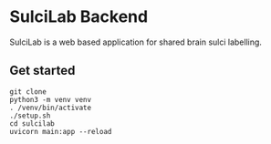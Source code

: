 # SulciLab Backend
SulciLab is a web based application for shared brain sulci labelling.

## Get started
```shell
git clone
python3 -m venv venv
. /venv/bin/activate
./setup.sh
cd sulcilab
uvicorn main:app --reload
``` 